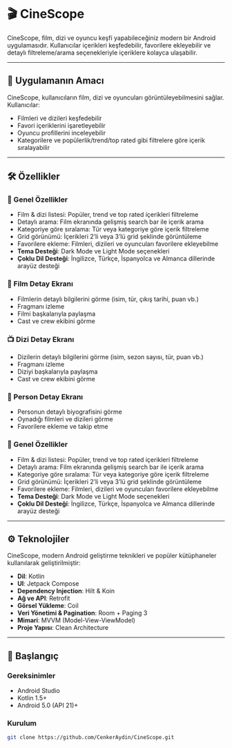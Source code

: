 # 🎬 CineScope

CineScope, film, dizi ve oyuncu keşfi yapabileceğiniz modern bir Android uygulamasıdır. Kullanıcılar içerikleri keşfedebilir, favorilere ekleyebilir ve detaylı filtreleme/arama seçenekleriyle içeriklere kolayca ulaşabilir.

---

## 🌟 Uygulamanın Amacı

CineScope, kullanıcıların film, dizi ve oyuncuları görüntüleyebilmesini sağlar.  
Kullanıcılar:

- Filmleri ve dizileri keşfedebilir
- Favori içeriklerini işaretleyebilir
- Oyuncu profillerini inceleyebilir
- Kategorilere ve popülerlik/trend/top rated gibi filtrelere göre içerik sıralayabilir

---

## 🛠️ Özellikler
### 🔎 Genel Özellikler
- Film & dizi listesi: Popüler, trend ve top rated içerikleri filtreleme
- Detaylı arama: Film ekranında gelişmiş search bar ile içerik arama
- Kategoriye göre sıralama: Tür veya kategoriye göre içerik filtreleme
- Grid görünümü: İçerikleri 2’li veya 3’lü grid şeklinde görüntüleme
- Favorilere ekleme: Filmleri, dizileri ve oyuncuları favorilere ekleyebilme
- **Tema Desteği**: Dark Mode ve Light Mode seçenekleri
- **Çoklu Dil Desteği**: İngilizce, Türkçe, İspanyolca ve Almanca dillerinde arayüz desteği


### 🎥 Film Detay Ekranı
- Filmlerin detaylı bilgilerini görme (isim, tür, çıkış tarihi, puan vb.)
- Fragmanı izleme
- Filmi başkalarıyla paylaşma
- Cast ve crew ekibini görme

### 📺 Dizi Detay Ekranı
- Dizilerin detaylı bilgilerini görme (isim, sezon sayısı, tür, puan vb.)
- Fragmanı izleme
- Diziyi başkalarıyla paylaşma
- Cast ve crew ekibini görme

### 👤 Person Detay Ekranı
- Personun detaylı biyografisini görme
- Oynadığı filmleri ve dizileri görme
- Favorilere ekleme ve takip etme

### 🔎 Genel Özellikler
- Film & dizi listesi: Popüler, trend ve top rated içerikleri filtreleme
- Detaylı arama: Film ekranında gelişmiş search bar ile içerik arama
- Kategoriye göre sıralama: Tür veya kategoriye göre içerik filtreleme
- Grid görünümü: İçerikleri 2’li veya 3’lü grid şeklinde görüntüleme
- Favorilere ekleme: Filmleri, dizileri ve oyuncuları favorilere ekleyebilme
- **Tema Desteği**: Dark Mode ve Light Mode seçenekleri
- **Çoklu Dil Desteği**: İngilizce, Türkçe, İspanyolca ve Almanca dillerinde arayüz desteği

---

## ⚙️ Teknolojiler

CineScope, modern Android geliştirme teknikleri ve popüler kütüphaneler kullanılarak geliştirilmiştir:

- **Dil**: Kotlin
- **UI**: Jetpack Compose
- **Dependency Injection**: Hilt & Koin
- **Ağ ve API**: Retrofit
- **Görsel Yükleme**: Coil
- **Veri Yönetimi & Pagination**: Room + Paging 3
- **Mimari**: MVVM (Model-View-ViewModel)
- **Proje Yapısı**: Clean Architecture 

---

## 🚀 Başlangıç

### Gereksinimler

- Android Studio
- Kotlin 1.5+
- Android 5.0 (API 21)+

### Kurulum

```bash
git clone https://github.com/CenkerAydin/CineScope.git
